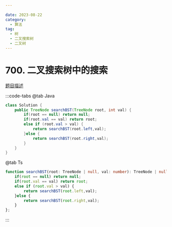 ```yaml
---
 
date: 2023-08-22
category: 
  - 算法
tag: 
  - 树
  - 二叉搜索树
  - 二叉树
---
```


# 700. 二叉搜索树中的搜索

<Badge text="简单" type="tip" vertical="middle" />

[题目描述](https://leetcode.cn/problems/search-in-a-binary-search-tree/?envType=study-plan-v2&envId=leetcode-75)



:::code-tabs
@tab Java
```java
class Solution {
    public TreeNode searchBST(TreeNode root, int val) {
        if(root == null) return null;
        if(root.val == val) return root;
        else if (root.val > val) {
            return searchBST(root.left,val);
        }else {
            return searchBST(root.right,val);
        }
    }
}
```
@tab Ts
```ts
function searchBST(root: TreeNode | null, val: number): TreeNode | null {
    if(root == null) return null;
    if(root.val == val) return root;
    else if (root.val > val) {
        return searchBST(root.left,val);
    }else {
        return searchBST(root.right,val);
    }
};
```
:::